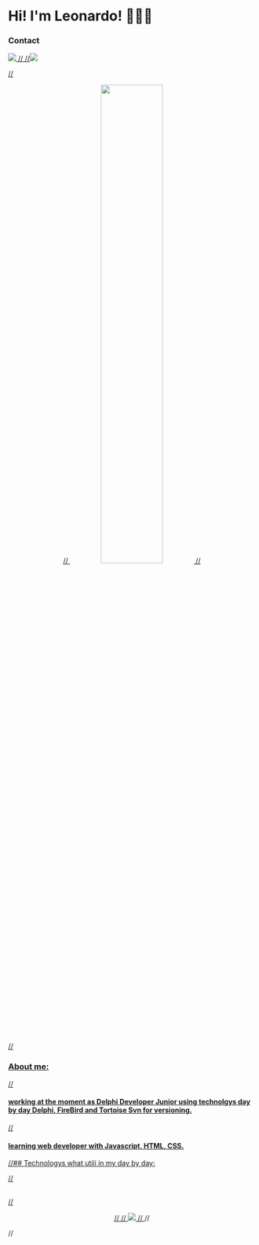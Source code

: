 <h1> Hi! I'm Leonardo! 👨🏻‍💻 </h1> 

<h3>Contact</h3>
<p></p>
  <a href="https://www.linkedin.com/in/leonardo-oliveira-953879213/">
  <img src="https://skillicons.dev/icons?i=linkedin" /> 
  //<a href="https://discord.gg/xV3wQQzA">
  //<img src="https://skillicons.dev/icons?i=discord" />

</p>

//<div align="center">
//  <img width="50%" src="https://github-readme-stats-git-masterrstaa-rickstaa.vercel.app/api/top-langs/?username=Murilo57&layout=compact&theme=tokyonight"/>
//</div>
//<h3>About me:</h3>

//<h4>working at the moment as Delphi Developer Junior using technolgys day by day Delphi, FireBird and Tortoise Svn for versioning.</h4>

//<h4>learning web developer with Javascript, HTML, CSS.</h4>

//## Technologys what utili in my day by day:

//<div style="display: inline_block"><br/>
//<p align="center">
//  <a href="https://skillicons.dev">
//    <img src="https://skillicons.dev/icons?i=html,css,js,python,mysql,git,github" />
//  </a>
//</p>
//</div>
	
